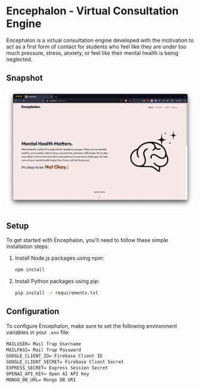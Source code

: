 # Encephalon - Virtual Consultation Engine

Encephalon is a virtual consultation engine developed with the motivation to act as a first form of contact for students who feel like they are under too much pressure, stress, anxiety, or feel like their mental health is being neglected.

## Snapshot

![Encephalon Homepage](./public/assets/img/homepage.png)

## Setup

To get started with Encephalon, you'll need to follow these simple installation steps:

1. Install Node.js packages using npm:
   ```bash
   npm install

2. Install Python packages using pip:
   ```bash
   pip install -r requirements.txt

## Configuration

To configure Encephalon, make sure to set the following environment variables in your `.env` file:

```env
MAILUSER= Mail Trap Username
MAILPASS= Mail Trap Password
GOOGLE_CLIENT_ID= Firebase Client ID
GOOGLE_CLIENT_SECRET= Firebase Client Secret
EXPRESS_SECRET= Express Session Secret
OPENAI_API_KEY= Open AI API Key
MONGO_DB_URL= Mongo DB URI
